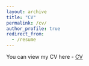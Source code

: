 ```yaml
---
layout: archive
title: "CV"
permalink: /cv/
author_profile: true
redirect_from:
  - /resume
---
```

<!-- You can view my CV here - [CV](https://www.dropbox.com/s/gjlq02llodncp0t/CV_May_18.pdf?dl=0) -->

You can view my CV here - [CV](http://payalmohapatra.github.io/files/CV_Payal_2022_Oct.pdf)